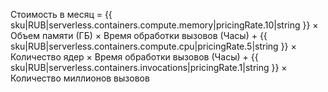 Стоимость в месяц = {{ sku|RUB|serverless.containers.compute.memory|pricingRate.10|string }} × Объем памяти (ГБ) × Время обработки вызовов (Часы) + {{ sku|RUB|serverless.containers.compute.cpu|pricingRate.5|string }} × Количество ядер × Время обработки вызовов (Часы) + {{ sku|RUB|serverless.containers.invocations|pricingRate.1|string }} × Количество миллионов вызовов